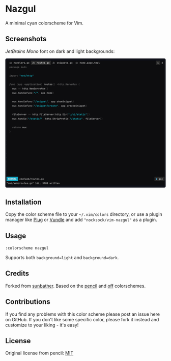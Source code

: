 # Nazgul

A minimal cyan colorscheme for Vim.

## Screenshots

*JetBrains Mono* font on dark and light backgrounds:

![](screenshots/dark.png)
<!-- TODO: ![](screenshots/light.png) -->

## Installation

Copy the color scheme file to your `~/.vim/colors` directory, or use a plugin
manager like [Plug][] or [Vundle][] and add `"nocksock/vim-nazgul"`
as a plugin.

[vundle]: https://github.com/gmarik/Vundle.vim
[plug]: https://github.com/junegunn/vim-plug

## Usage

```
:colorscheme nazgul
```

Supports both `background=light` and `background=dark`.

## Credits

Forked from [sunbather][].
Based on the [pencil][] and [off][] colorschemes.

[sunbather]: https://github.com/nikolvs/vim-sunbather
[pencil]: https://github.com/reedes/vim-colors-pencil
[off]: https://github.com/reedes/vim-colors-off

## Contributions

If you find any problems with this color scheme please post an issue here on
GitHub. If you don't like some specific color, please fork it instead and customize
to your liking - it's easy!

## License

Original license from pencil: [MIT](LICENSE)
